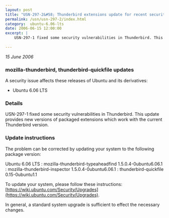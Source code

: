 ```yaml
---
layout: post
title: "USN-297-2&#58; Thunderbird extensions update for recent security update"
permalink: /usn/usn-297-2/index.html
category:  ubuntu-6.06-lts
date: 2006-06-15 12:00:00
excerpt: |
    USN-297-1 fixed some security vulnerabilities in Thunderbird. This update provides new versions of packaged extensions which work with the current Thunderbird version.
    
--- 
```

 
 

*15 June 2006*

### mozilla-thunderbird, thunderbird-quickfile updates

A security issue affects these releases of Ubuntu and its derivatives:

* Ubuntu 6.06 LTS

### Details

USN-297-1 fixed some security vulnerabilities in Thunderbird. This update provides new versions of packaged extensions which work with the current Thunderbird version.

### Update instructions

The problem can be corrected by updating your system to the following package version:

Ubuntu 6.06 LTS
 : mozilla-thunderbird-typeaheadfind <span>1.5.0.4-0ubuntu6.06.1</span>
 : mozilla-thunderbird-inspector <span>1.5.0.4-0ubuntu6.06.1</span>
 : thunderbird-quickfile <span>0.15-0ubuntu1.1</span>

To update your system, please follow these instructions: [https://wiki.ubuntu.com/Security/Upgrades](https://wiki.ubuntu.com/Security/Upgrades).

In general, a standard system upgrade is sufficient to effect the necessary changes.

